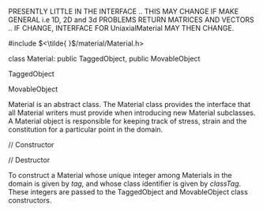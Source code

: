PRESENTLY LITTLE IN THE INTERFACE .. THIS MAY CHANGE IF MAKE GENERAL i.e
1D, 2D and 3d PROBLEMS RETURN MATRICES AND VECTORS .. IF CHANGE,
INTERFACE FOR UniaxialMaterial MAY THEN CHANGE.

\#include $<\tilde{ }$/material/Material.h$>$



class Material: public TaggedObject, public MovableObject



TaggedObject


MovableObject






Material is an abstract class. The Material class provides the interface
that all Material writers must provide when introducing new Material
subclasses. A Material object is responsible for keeping track of
stress, strain and the constitution for a particular point in the
domain.

// Constructor






// Destructor










To construct a Material whose unique integer among Materials in the
domain is given by *tag*, and whose class identifier is given by
*classTag*. These integers are passed to the TaggedObject and
MovableObject class constructors.




